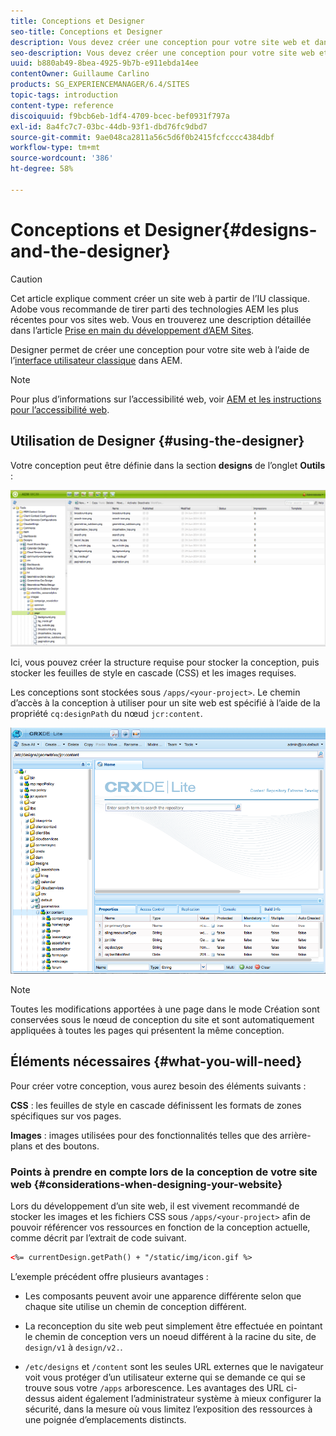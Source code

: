 ```yaml
---
title: Conceptions et Designer
seo-title: Conceptions et Designer
description: Vous devez créer une conception pour votre site web et dans AEM. Pour ce faire, vous allez utiliser le Designer.
seo-description: Vous devez créer une conception pour votre site web et dans AEM. Pour ce faire, vous allez utiliser le Designer.
uuid: b880ab49-8bea-4925-9b7b-e911ebda14ee
contentOwner: Guillaume Carlino
products: SG_EXPERIENCEMANAGER/6.4/SITES
topic-tags: introduction
content-type: reference
discoiquuid: f9bcb6eb-1df4-4709-bcec-bef0931f797a
exl-id: 8a4fc7c7-03bc-44db-93f1-dbd76fc9dbd7
source-git-commit: 9ae048ca2811a56c5d6f0b2415fcfcccc4384dbf
workflow-type: tm+mt
source-wordcount: '386'
ht-degree: 58%

---
```


# Conceptions et Designer{#designs-and-the-designer}

>[!CAUTION]
>
>Cet article explique comment créer un site web à partir de l’IU classique. Adobe vous recommande de tirer parti des technologies AEM les plus récentes pour vos sites web. Vous en trouverez une description détaillée dans l’article [Prise en main du développement d’AEM Sites](/help/sites-developing/getting-started.md).

Designer permet de créer une conception pour votre site web à l’aide de l’[interface utilisateur classique](/help/release-notes/touch-ui-features-status.md) dans AEM.

>[!NOTE]
>
>Pour plus d’informations sur l’accessibilité web, voir [AEM et les instructions pour l’accessibilité web](/help/managing/web-accessibility.md).

## Utilisation de Designer {#using-the-designer}

Votre conception peut être définie dans la section **designs** de l’onglet **Outils** :

![screen_shot_2012-02-01at30237pm](assets/screen_shot_2012-02-01at30237pm.png)

Ici, vous pouvez créer la structure requise pour stocker la conception, puis stocker les feuilles de style en cascade (CSS) et les images requises.

Les conceptions sont stockées sous `/apps/<your-project>`. Le chemin d’accès à la conception à utiliser pour un site web est spécifié à l’aide de la propriété `cq:designPath` du nœud `jcr:content`.

![chlimage_1-74](assets/chlimage_1-74.png)

>[!NOTE]
>
>Toutes les modifications apportées à une page dans le mode Création sont conservées sous le nœud de conception du site et sont automatiquement appliquées à toutes les pages qui présentent la même conception.

## Éléments nécessaires  {#what-you-will-need}

Pour créer votre conception, vous aurez besoin des éléments suivants :

**CSS**  : les feuilles de style en cascade définissent les formats de zones spécifiques sur vos pages.

**Images**  : images utilisées pour des fonctionnalités telles que des arrière-plans et des boutons.

### Points à prendre en compte lors de la conception de votre site web {#considerations-when-designing-your-website}

Lors du développement d’un site web, il est vivement recommandé de stocker les images et les fichiers CSS sous `/apps/<your-project>` afin de pouvoir référencer vos ressources en fonction de la conception actuelle, comme décrit par l’extrait de code suivant.

```xml
<%= currentDesign.getPath() + "/static/img/icon.gif %>
```

L’exemple précédent offre plusieurs avantages :

* Les composants peuvent avoir une apparence différente selon que chaque site utilise un chemin de conception différent.
* La reconception du site web peut simplement être effectuée en pointant le chemin de conception vers un noeud différent à la racine du site, de `design/v1` à `design/v2.`.

* `/etc/designs` et  `/content` sont les seules URL externes que le navigateur voit vous protéger d’un utilisateur externe qui se demande ce qui se trouve sous votre  `/apps` arborescence. Les avantages des URL ci-dessus aident également l’administrateur système à mieux configurer la sécurité, dans la mesure où vous limitez l’exposition des ressources à une poignée d’emplacements distincts.
